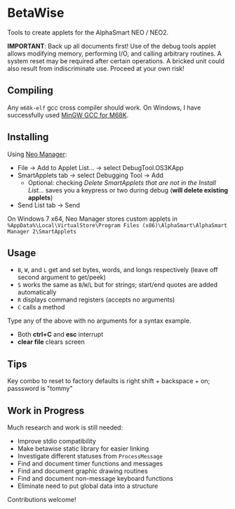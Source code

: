 BetaWise
========
Tools to create applets for the AlphaSmart NEO / NEO2.

**IMPORTANT**: Back up all documents first! Use of the debug tools applet
allows modifying memory, performing I/O, and calling arbitrary routines. A
system reset may be required after certain operations. A bricked unit could
also result from indiscriminate use. Proceed at your own risk!

Compiling
---------
Any `m68k-elf` gcc cross compiler should work. On Windows, I have successfully
used [MinGW GCC for M68K](https://sourceforge.net/projects/mingw-gcc-68k-elf/).

Installing
----------
Using [Neo Manager](https://support.renaissance.com/techkb/techkb/13002475e.asp):
* File → Add to Applet List... → select DebugTool.OS3KApp
* SmartApplets tab → select Debugging Tool → Add
  * Optional: checking *Delete SmartApplets that are not in the Install List…* saves you a keypress or two during debug (**will delete existing applets**)
* Send List tab → Send

On Windows 7 x64, Neo Manager stores custom applets in `%AppData%\Local\VirtualStore\Program Files (x86)\AlphaSmart\AlphaSmart Manager 2\SmartApplets`

Usage
-----
* `B`, `W`, and `L` get and set bytes, words, and longs respectively (leave off second argument to get/peek)
* `S` works the same as `B`/`W`/`L` but for strings; start/end quotes are added automatically
* `R` displays command registers (accepts no arguments)
* `C` calls a method

Type any of the above with no arguments for a syntax example.

* Both **ctrl+C** and **esc** interrupt
* **clear file** clears screen

Tips
----
Key combo to reset to factory defaults is right shift + backspace + on; passsword is "tommy"

Work in Progress
----------------
Much research and work is still needed:
* Improve stdio compatibility
* Make betawise static library for easier linking
* Investigate different statuses from `ProcessMessage`
* Find and document timer functions and messages
* Find and document graphic drawing routines
* Find and document non-message keyboard functions
* Eliminate need to put global data into a structure

Contributions welcome!
